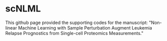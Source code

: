 # scNLML

This github page provided the supporting codes for the manuscript: "Non-linear Machine Learning with Sample Perturbation Augment Leukemia Relapse Prognostics from Single-cell Proteomics Measurements." 

